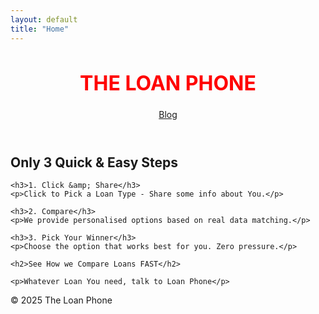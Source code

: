 ```yaml
---
layout: default
title: "Home"
---
```


<!DOCTYPE html>
<html lang="en">

<head>
  <meta charset="UTF-8" />
  <meta name="viewport" content="width=device-width, initial-scale=1" />
  <title>THE LOAN PHONE</title>
  <script src="https://cdn.tailwindcss.com"></script>
  <!-- Any other head elements from your home.html -->
</head>

<body>
  <header>
    <h1 style="color: red; font-weight: bold; font-size: 2rem;">THE LOAN PHONE</h1>
    <nav>
      <a href="/blog/">Blog</a>
    </nav>
  </header>

  <main>
    <h2>Only 3 Quick &amp; Easy Steps</h2>

    <h3>1. Click &amp; Share</h3>
    <p>Click to Pick a Loan Type - Share some info about You.</p>

    <h3>2. Compare</h3>
    <p>We provide personalised options based on real data matching.</p>

    <h3>3. Pick Your Winner</h3>
    <p>Choose the option that works best for you. Zero pressure.</p>

    <h2>See How we Compare Loans FAST</h2>

    <p>Whatever Loan You need, talk to Loan Phone</p>
  </main>

  <footer>
    &copy; 2025 The Loan Phone
  </footer>
</body>

</html>
